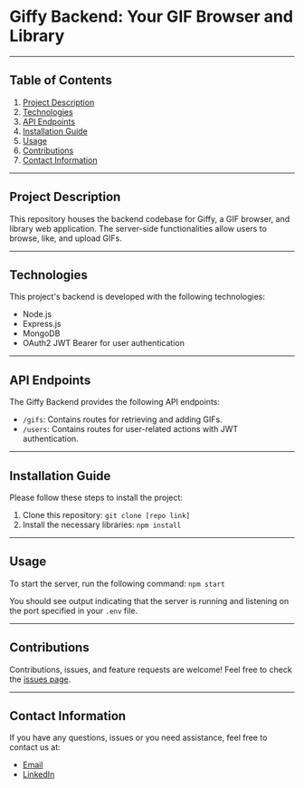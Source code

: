 # Giffy Backend: Your GIF Browser and Library

---

## Table of Contents
1. [Project Description](#project-description)
2. [Technologies](#technologies)
3. [API Endpoints](#api-endpoints)
4. [Installation Guide](#installation-guide)
5. [Usage](#usage)
6. [Contributions](#contributions)
7. [Contact Information](#contact-information)

---

## Project Description
This repository houses the backend codebase for Giffy, a GIF browser, and library web application. The server-side functionalities allow users to browse, like, and upload GIFs.

---

## Technologies
This project's backend is developed with the following technologies:
* Node.js
* Express.js
* MongoDB
* OAuth2 JWT Bearer for user authentication

---

## API Endpoints
The Giffy Backend provides the following API endpoints:
* `/gifs`: Contains routes for retrieving and adding GIFs.
* `/users`: Contains routes for user-related actions with JWT authentication.

---

## Installation Guide
Please follow these steps to install the project:

1. Clone this repository: `git clone [repo link]`
2. Install the necessary libraries: `npm install`

---

## Usage
To start the server, run the following command: `npm start`

You should see output indicating that the server is running and listening on the port specified in your `.env` file.

---

## Contributions
Contributions, issues, and feature requests are welcome! Feel free to check the [issues page](#).

---

## Contact Information
If you have any questions, issues or you need assistance, feel free to contact us at:

* [Email](mailto:luisalarconriva@gmail.com)
* [LinkedIn](https://www.linkedin.com/in/luis-alarc%C3%B3n-de-la-lastra-810113122/)
